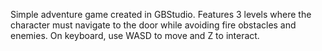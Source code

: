 Simple adventure game created in GBStudio. Features 3 levels where the character must navigate to the door while avoiding fire obstacles and enemies.
On keyboard, use WASD to move and Z to interact.
